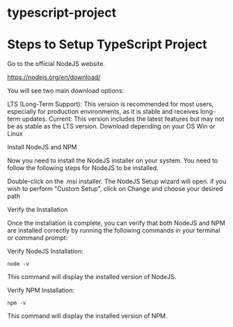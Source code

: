 # typescript-project

  # Steps to Setup TypeScript Project

Go to the official NodeJS website.

   https://nodejs.org/en/download/   

You will see two main download options:

LTS (Long-Term Support): This version is recommended for most users, especially for production environments, as it is stable and receives long-term updates.
Current: This version includes the latest features but may not be as stable as the LTS version.
Download depending on your OS Win or Linux

  Install NodeJS and NPM

Now you need to install the NodeJS installer on your system. You need to follow the following steps for NodeJS to be installed.

Double-click on the .msi installer. The NodeJS Setup wizard will open.
if you wish to perform "Custom Setup", click on Change and choose your desired path

  Verify the Installation

Once the installation is complete, you can verify that both NodeJS and NPM are installed correctly by running the following commands in your terminal or command prompt:

  Verify NodeJS Installation:

    node -v

This command will display the installed version of NodeJS.

  Verify NPM Installation:
  
    npm -v

This command will display the installed version of NPM.
